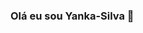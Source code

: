 ### Olá eu sou Yanka-Silva 👋

<!--
**Yanka-Silva/Yanka-Silva** is a ✨ _special_ ✨ repository because its `README.md` (this file) appears on your GitHub profile.

Here are some ideas to get you started:

- 🔭 Hoje trabalho com back-end
- 🌱 Estudando Engenharia da coutação e Python
- 📫 Contate-me no email: yankassilva122@gmail.com
- 😄 Pronouns: ela/dela
-->
